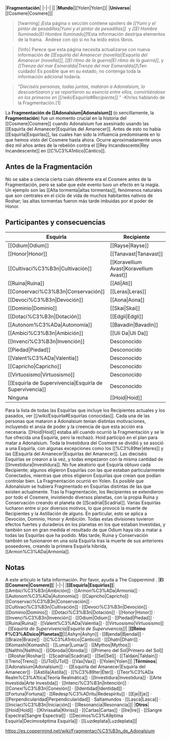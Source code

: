 

|**Fragmentación**|
|-|-|
||
|**Mundo**|[[Yolen\|Yolen]]|
|**Universo**|[[Cosmere\|Cosmere]]|

> [!warning] ¡Esta página o sección contiene spoilers de *[[Yumi y el pintor de pesadillas\|Yumi y el pintor de pesadillas]]*  y *[[El Hombre Iluminado\|El Hombre Iluminado]]*!Esta información destripa elementos de la trama.  Ándese con ojo si no ha leido estos libros.

> [!info] Parece que esta página necesita actualizarse con nueva información de *[[Esquirla del Amanecer (novella)\|Esquirla del Amanecer (novella)]]*, *[[El ritmo de la guerra\|El ritmo de la guerra]]*, y *[[Trenza del mar Esmeralda\|Trenza del mar Esmeralda]]*!¡Ten cuidado! Es posible que en su estado, no contenga toda la información adicional todavía.

>“*Dieciséis personas, todas juntas, mataron a Adonalsium, lo descuartizaron y se repartieron su esencia entre ellos, convirtiéndose en los primeros en [[/wiki/Esquirla#Recipiente]].*”
\-Khriss hablando de la Fragmentación.[1]


La **Fragmentación de [[Adonalsium\|Adonalsium]]** (o sencillamente, la **Fragmentación**) fue un momento crucial en la historia del [[Cosmere\|Cosmere]] cuando Adonalsium fue asesinado usando las [[Esquirla del Amanecer\|Esquirlas del Amanecer]]. Antes de esto no había [[Esquirla\|Esquirlas]], las cuales han sido la influencia predominante en lo que hemos visto del Cosmere hasta ahora. Ocurre aproximadamente unos diez mil años antes de la rebelión contra el [[Rey Incandescente\|Rey Incandescente]] en [[C%C3%A1ntico\|Cántico]].

## Antes de la Fragmentación
No se sabe a ciencia cierta cuán diferente era el Cosmere antes de la Fragmentación, pero se sabe que este evento tuvo un efecto en la magia. Un ejemplo son las [[Alta tormenta\|altas tormentas]], fenómenos naturales que son centrales en el ciclo de vida de muchos habitantes nativos de Roshar; las altas tormentas fueron más tarde imbuidas por el poder de Honor.

## Participantes y consecuencias
|**Esquirla**|**Recipiente**|
|-|-|
|[[Odium\|Odium]]|[[Rayse\|Rayse]]|
|[[Honor\|Honor]]|[[Tanavast\|Tanavast]]|
|[[Cultivaci%C3%B3n\|Cultivación]]|[[Koravellium Avast\|Koravellium Avast]]|
|[[Ruina\|Ruina]]|[[Ati\|Ati]]|
|[[Conservaci%C3%B3n\|Conservación]]|[[Leras\|Leras]]|
|[[Devoci%C3%B3n\|Devoción]]|[[Aona\|Aona]]|
|[[Dominio\|Dominio]]|[[Skai\|Skai]]|
|[[Dotaci%C3%B3n\|Dotación]]|[[Edgli\|Edgli]]|
|[[Autonom%C3%ADa\|Autonomía]]|[[Bavadin\|Bavadin]]|
|[[Ambici%C3%B3n\|Ambición]]|[[Uli Da\|Uli Da]]|
|[[Invenci%C3%B3n\|Invención]]|Desconocido|
|[[Piedad\|Piedad]]|Desconocido|
|[[Valent%C3%ADa\|Valentía]]|Desconocido|
|[[Capricho\|Capricho]]|Desconocido|
|[[Virtuosismo\|Virtuosismo]]|Desconocido|
|[[Esquirla de Supervivencia\|Esquirla de Supervivencia]]|Desconocido|
|Ninguna|[[Hoid\|Hoid]]|

Para la lista de todas las Esquirlas que incluye los Recipientes actuales y los pasados, ver [[/wiki/Esquirla#Esquirlas conocidas]].
Cada una de las personas que mataron a Adonalsium tenían distintas motivaciones, incluyendo el ansia de poder y la creencia de que esta acción era necesaria. [[Hoid\|Hoid]] estaba allí cuando ocurrió la Fragmentación y se le fue ofrecida una Esquirla, pero la rechazó. Hoid participó en el plan para matar a Adonalsium.
Toda la Investidura del Cosmere se dividió y se asoció a una Esquirla, con algunas excepciones como los [[%C3%89ter\|éteres]] y las [[Esquirla del Amanecer\|Esquirlas del Amanecer]]. Las dieciséis Esquirlas se crearon a la vez, y todas empezaron con la misma cantidad de [[Investidura\|Investidura]].
No fue aleatorio qué Esquirla obtuvo cada Recipiente; algunos eligieron Esquirlas con las que estaban particularmente Conectados, mientras que otros eligieron Esquirlas que creían que podían controlar bien. La Fragmentación ocurrió en Yolen. Es posible que Adonalsium se hubiera Fragmentado en Esquirlas distintas de las que existen actualmente.
Tras la Fragmentación, los Recipientes se extendieron por todo el Cosmere, invistiendo diversos planetas, con la propia Ruina y Conservación creando el planeta de [[Scadrial\|Scadrial]].
Varias Esquirlas lucharon entre sí por diversos motivos, lo que provocó la muerte de Recipientes y la Astillación de alguns. En particular, esto se aplica a Devoción, Dominio, Honor y Ambición. Todas estas divisiones tuvieron efectos fuertes y duraderos en los planetas en los que estaban Investidas, y también son en gran medida el resultado de que Odium haya ido a matar a todas las Esquirlas que ha podido. Más tarde, Ruina y Conservación también se fusionaron en una sola Esquirla tras la muerte de sus anteriores poseedores, creando la primera Esquirla híbrida, [[Armon%C3%ADa\|Armonía]].


## Notas

A este artículo le falta información. Por favor, ayuda a The Coppermind .
|**El [[Cosmere\|Cosmere]]**|
|-|-|
|**[[Esquirla\|Esquirlas]]**|[[Ambici%C3%B3n\|Ambición]] · [[Armon%C3%ADa\|Armonía]] · [[Autonom%C3%ADa\|Autonomía]] · [[Capricho\|Capricho]] · [[Conservaci%C3%B3n\|Conservación]] · [[Cultivaci%C3%B3n\|Cultivación]] · [[Devoci%C3%B3n\|Devoción]] · [[Dominio\|Dominio]] · [[Dotaci%C3%B3n\|Dotación]] · [[Honor\|Honor]] · [[Invenci%C3%B3n\|Invención]] · [[Odium\|Odium]] · [[Piedad\|Piedad]] · [[Ruina\|Ruina]] · [[Valent%C3%ADa\|Valentía]] · [[Virtuosismo\|Virtuosismo]] · *[[Esquirla de Supervivencia\|Esquirla de Supervivencia]]*|
|**[[Reino F%C3%ADsico\|Planetas]]**|[[Ashyn\|Ashyn]] · [[Bjendal\|Bjendal]] · [[Braize\|Braize]] · [[C%C3%A1ntico\|Cántico]] · [[Dhatri\|Dhatri]] · [[Komashi\|Komashi]] · [[Lumar\|Lumar]] · [[Mythos\|Mythos]] · [[Nalthis\|Nalthis]] · [[Obrodai\|Obrodai]] · [[Primero del Sol\|Primero del Sol]] · [[Roshar\|Roshar]] · [[Scadrial\|Scadrial]] · [[Sel\|Sel]] · [[Taldain\|Taldain]] · [[Treno\|Treno]] · [[UTol\|UTol]] · [[Vax\|Vax]] · [[Yolen\|Yolen]]|
|**Términos**|[[Adonalsium\|Adonalsium]] ·  · [[Esquirla del Amanecer\|Esquirla del Amanecer]] · [[Astilla\|Astilla]] · [[%C3%89ter\|Éter]] · [[Teor%C3%ADa Realm%C3%A1tica\|Teoría Realmática]] · [[Investidura\|Investidura]] · [[Arte Investida\|Arte Investida]] · [[Intenci%C3%B3n\|Intención]] · [[Conexi%C3%B3n\|Conexión]] · [[Identidad\|Identidad]] · [[Fortuna\|Fortuna]] · [[Redesp%C3%ADritu\|Redespíritu]] · [[Eje\|Eje]] · [[Perpendicularidad\|Perpendicularidad]] · Saltamundos · [[Lasca\|Lasca]] · [[Iniciaci%C3%B3n\|Iniciación]] · [[Resonancia\|Resonancia]]|
|**Otros**|[[Hoid\|Hoid]] · [[Khrissalla\|Khriss]] · [[Cartas\|Cartas]] · [[Ire\|Ire]] · [[Sangre Espectral\|Sangre Espectral]] · [[Decimos%C3%A9ptima Esquirla\|Decimoséptima Esquirla]] · [[Luzdeplata\|Luzdeplata]]|



https://es.coppermind.net/wiki/Fragmentaci%C3%B3n_de_Adonalsium